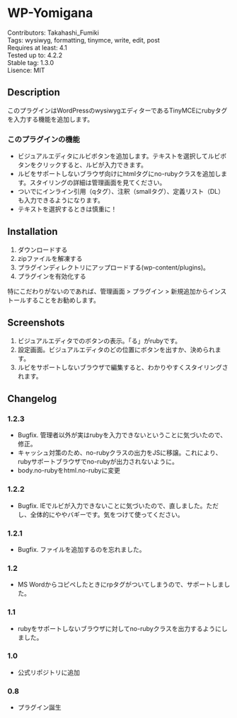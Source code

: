 # WP-Yomigana

Contributors: Takahashi_Fumiki  
Tags: wysiwyg, formatting, tinymce, write, edit, post  
Requires at least: 4.1  
Tested up to: 4.2.2  
Stable tag: 1.3.0  
Lisence: MIT

## Description

このプラグインはWordPressのwysiwygエディターであるTinyMCEにrubyタグを入力する機能を追加します。

### このプラグインの機能

- ビジュアルエディタにルビボタンを追加します。テキストを選択してルビボタンをクリックすると、ルビが入力できます。
- ルビをサポートしないブラウザ向けにhtmlタグにno-rubyクラスを追加します。スタイリングの詳細は管理画面を見てください。
- ついでにインライン引用（qタグ）、注釈（smallタグ）、定義リスト（DL）も入力できるようになります。
- テキストを選択するときは慎重に！

## Installation

1. ダウンロードする
2. zipファイルを解凍する
3. プラグインディレクトリにアップロードする(wp-content/plugins)。
4. プラグインを有効化する

特にこだわりがないのであれば、管理画面 > プラグイン > 新規追加からインストールすることをお勧めします。

##  Screenshots 

1. ビジュアルエディタでのボタンの表示。「る」がrubyです。
2. 設定画面。ビジュアルエディタのどの位置にボタンを出すか、決められます。
3. ルビをサポートしないブラウザで編集すると、わかりやすくスタイリングされます。

## Changelog

### 1.2.3

- Bugfix. 管理者以外が実はrubyを入力できないということに気づいたので、修正。
- キャッシュ対策のため、no-rubyクラスの出力をJSに移譲。これにより、rubyサポートブラウザでno-rubyが出力されないように。
- body.no-rubyをhtml.no-rubyに変更

### 1.2.2

- Bugfix. IEでルビが入力できないことに気づいたので、直しました。ただし、全体的にややバギーです。気をつけて使ってください。

### 1.2.1

- Bugfix. ファイルを追加するのを忘れました。

### 1.2

- MS Wordからコピペしたときにrpタグがついてしまうので、サポートしました。

### 1.1

- rubyをサポートしないブラウザに対してno-rubyクラスを出力するようにしました。

### 1.0

- 公式リポジトリに追加

### 0.8

- プラグイン誕生